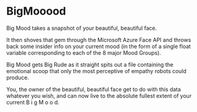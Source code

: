 # BigMooood  

Big Mood takes a snapshot of your beautiful, beautiful face.  

It then shoves that gem through the Microsoft Azure Face API and throws back some insider info on your current mood (in the form of a single float variable corresponding to each of the 8 major Mood Groups).  

Big Mood gets Big Rude as it straight spits out a file containing the emotional scoop that only the most perceptive of empathy robots could produce.  

You, the owner of the beautiful, beautiful face get to do with this data whatever you wish, and can now live to the absolute fullest extent of your current B i g M o o d.
